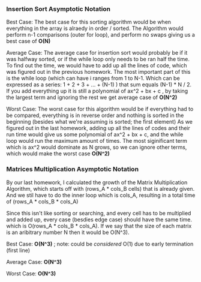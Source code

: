 ### Insertion Sort Asymptotic Notation

Best Case: The best case for this sorting algorithm would be when everything in the array is alraedy in order / sorted. The Algorithm would perform n-1 comparisons (outer for loop), and perform no swaps giving us a best case of **O(N)**

Average Case: The average case for insertion sort would probably be if it was halfway sorted, or if the while loop only needs to be ran half the time. To find out the time, we would have to add up all the lines of code, which was figured out in the previous homework. The most important part of this is the while loop (which can have i ranges from 1 to N-1. Which can be expressed as a series: 1 + 2 + 3 + ... + (N-1) ) that sum equals (N-1) * N / 2. If you add everything up it is still a polynomial of ax^2 + bx + c , by taking the largest term and ignoring the rest we get average case of **O(N^2)**

Worst Case: The worst case for this algorithm would be if everything had to be compared, everything is in reverse order and nothing is sorted in the beginning (besides what we're assuming is sorted; the first element) As we figured out in the last homework, adding up all the lines of codes and their run time would give us some polynomial of ax^2 + bx + c, and the while loop would run the maximum amount of times. The most siginificant term which is ax^2 would dominate as N grows, so we can ignore other terms, which would make the worst case **O(N^2)**


### Matrices Multiplication Asymptotic Notation 

By our last homework, I calculated the growth of the Matrix Multiplication Algorithm, which starts off with (rows_A * cols_B cells) that is already given. And we stil have to do the inner loop which is cols_A, resulting in a total time of (rows_A * cols_B * cols_A)

Since this isn't like sorting or searching, and every cell has to be multiplied and added up, every case (besdies edge case) should have the same time. which is O(rows_A * cols_B * cols_A). If we say that the size of each matrix is an aribitrary number N then it would be O(N^3).

Best Case: **O(N^3)** ; note: could be *considered* O(1) due to early termination (first line)

Average Case: **O(N^3)**

Worst Case: **O(N^3)**